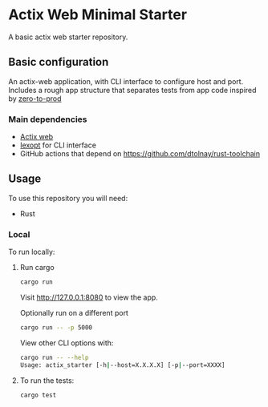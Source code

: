 # Actix Web Minimal Starter

A basic actix web starter repository.

## Basic configuration

An actix-web application, with CLI interface to configure host and port. Includes a rough app structure that separates 
tests from app code inspired by [zero-to-prod](https://github.com/LukeMathWalker/zero-to-production)

### Main dependencies

- [Actix web](https://actix.rs)
- [lexopt](https://docs.rs/lexopt/latest/lexopt/) for CLI interface
- GitHub actions that depend on https://github.com/dtolnay/rust-toolchain

## Usage

To use this repository you will need:
- Rust

### Local

To run locally:

1. Run cargo

    ```bash
    cargo run
    ```
    
    Visit http://127.0.0.1:8080 to view the app.
    
    Optionally run on a different port
    
    ```bash
    cargo run -- -p 5000
    ```
    
    View other CLI options with:
    
    ```bash
    cargo run -- --help
    Usage: actix_starter [-h|--host=X.X.X.X] [-p|--port=XXXX]
    ```

2. To run the tests:

   ```bash
   cargo test
   ```
